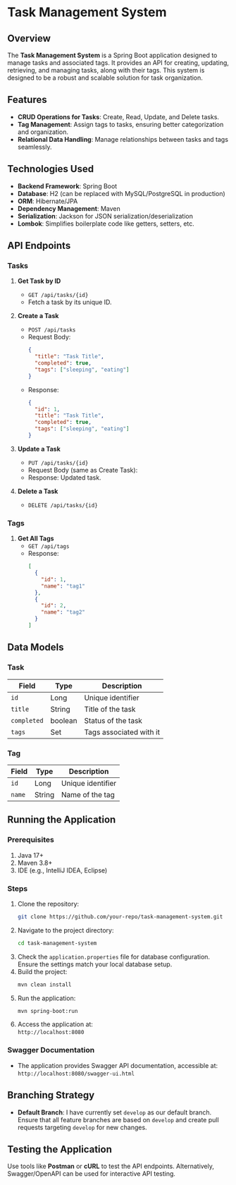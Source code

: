 
# Task Management System

## Overview

The **Task Management System** is a Spring Boot application designed to manage tasks and associated tags. It provides an API for creating, updating, retrieving, and managing tasks, along with their tags. This system is designed to be a robust and scalable solution for task organization.

## Features

- **CRUD Operations for Tasks**: Create, Read, Update, and Delete tasks.
- **Tag Management**: Assign tags to tasks, ensuring better categorization and organization.
- **Relational Data Handling**: Manage relationships between tasks and tags seamlessly.

## Technologies Used

- **Backend Framework**: Spring Boot
- **Database**: H2 (can be replaced with MySQL/PostgreSQL in production)
- **ORM**: Hibernate/JPA
- **Dependency Management**: Maven
- **Serialization**: Jackson for JSON serialization/deserialization
- **Lombok**: Simplifies boilerplate code like getters, setters, etc.

## API Endpoints

### Tasks
1. **Get Task by ID**
   - `GET /api/tasks/{id}`
   - Fetch a task by its unique ID.

2. **Create a Task**
   - `POST /api/tasks`
   - Request Body:  
     ```json
     {
       "title": "Task Title",
       "completed": true,
       "tags": ["sleeping", "eating"]
     }
     ```
   - Response:  
     ```json
     {
       "id": 1,
       "title": "Task Title",
       "completed": true,
       "tags": ["sleeping", "eating"]
     }
     ```

3. **Update a Task**
   - `PUT /api/tasks/{id}`
   - Request Body (same as Create Task):
   - Response: Updated task.

4. **Delete a Task**
   - `DELETE /api/tasks/{id}`

### Tags
1. **Get All Tags**
   - `GET /api/tags`
   - Response:  
     ```json
     [
       {
         "id": 1,
         "name": "tag1"
       },
       {
         "id": 2,
         "name": "tag2"
       }
     ]
     ```

## Data Models

### Task
| Field   | Type        | Description             |
|---------|-------------|-------------------------|
| `id`    | Long        | Unique identifier       |
| `title` | String      | Title of the task       |
| `completed`| boolean     | Status of the task      |
| `tags`  | Set<Tag>    | Tags associated with it |

### Tag
| Field   | Type    | Description          |
|---------|---------|----------------------|
| `id`    | Long    | Unique identifier    |
| `name`  | String  | Name of the tag      |

## Running the Application

### Prerequisites
1. Java 17+
2. Maven 3.8+
3. IDE (e.g., IntelliJ IDEA, Eclipse)

### Steps
1. Clone the repository:
   ```bash
   git clone https://github.com/your-repo/task-management-system.git
   ```
2. Navigate to the project directory:
   ```bash
   cd task-management-system
   ```
3. Check the `application.properties` file for database configuration. Ensure the settings match your local database setup.
4. Build the project:
   ```bash
   mvn clean install
   ```
5. Run the application:
   ```bash
   mvn spring-boot:run
   ```
6. Access the application at:  
   `http://localhost:8080`

### Swagger Documentation
- The application provides Swagger API documentation, accessible at:  
  `http://localhost:8080/swagger-ui.html`  

## Branching Strategy

- **Default Branch**: I have currently set `develop` as our default branch. Ensure that all feature branches are based on `develop` and create pull requests targeting `develop` for new changes.

## Testing the Application

Use tools like **Postman** or **cURL** to test the API endpoints. Alternatively, Swagger/OpenAPI can be used for interactive API testing.


